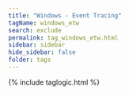 ```yaml
---
title: "Windows - Event Tracing"
tagName: windows_etw
search: exclude
permalink: tag_windows_etw.html
sidebar: sidebar
hide_sidebar: false
folder: tags
---
```


{% include taglogic.html %}
